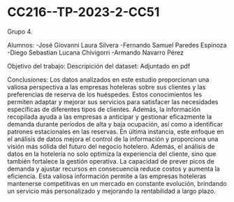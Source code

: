 # CC216--TP-2023-2-CC51
Grupo 4.

Alumnos: 
-José Giovanni Laura Silvera
-Fernando Samuel Paredes Espinoza
-Diego Sebastian Lucana Chivigorri
-Armando Navarro Pérez

Objetivo del trabajo:
Descripición del dataset: Adjuntado en pdf

Conclusiones:
Los datos analizados en este estudio proporcionan una valiosa perspectiva a las empresas hoteleras sobre sus clientes y las preferencias de reserva de los huéspedes. Estos conocimientos les permiten adaptar y mejorar sus servicios para satisfacer las necesidades específicas de diferentes tipos de clientes. Además, la información recopilada ayuda a las empresas a anticipar y gestionar eficazmente la demanda durante períodos de alta y baja ocupación, así como a identificar patrones estacionales en las reservas. En última instancia, este enfoque en el análisis de datos mejora el control de la información y proporciona una visión más sólida del futuro del negocio hotelero.
Además, el análisis de datos en la hotelería no solo optimiza la experiencia del cliente, sino que también fortalece la gestión operativa. La capacidad de prever picos de demanda y ajustar recursos en consecuencia reduce costos y aumenta la eficiencia. Esta valiosa información permite a las empresas hoteleras mantenerse competitivas en un mercado en constante evolución, brindando un servicio más personalizado y mejorando la rentabilidad a largo plazo.
